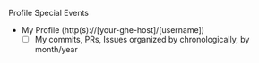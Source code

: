 Profile Special Events

- My Profile (http(s)://[your-ghe-host]/[username])
  - [ ] My commits, PRs, Issues organized by chronologically, by month/year
